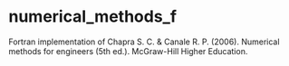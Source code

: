 # numerical_methods_f
Fortran implementation of Chapra S. C. &amp; Canale R. P. (2006). Numerical methods for engineers (5th ed.). McGraw-Hill Higher Education.
